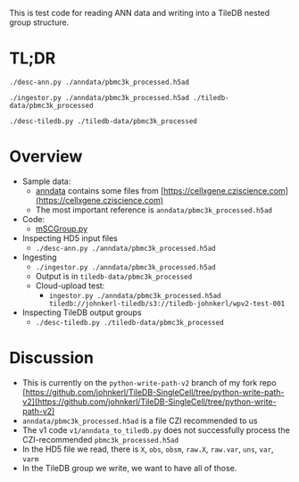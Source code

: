 This is test code for reading ANN data and writing into a TileDB nested group structure.

# TL;DR

```
./desc-ann.py ./anndata/pbmc3k_processed.h5ad

./ingestor.py ./anndata/pbmc3k_processed.h5ad ./tiledb-data/pbmc3k_processed

./desc-tiledb.py ./tiledb-data/pbmc3k_processed
```

# Overview

* Sample data:
  * [anndata](./anndata) contains some files from [https://cellxgene.cziscience.com](https://cellxgene.cziscience.com)
  * The most important reference is `anndata/pbmc3k_processed.h5ad`
* Code:
  * [mSCGroup.py](./mSCGroup.py)
* Inspecting HD5 input files
  * `./desc-ann.py ./anndata/pbmc3k_processed.h5ad`
* Ingesting
  * `./ingestor.py ./anndata/pbmc3k_processed.h5ad`
  * Output is in `tiledb-data/pbmc3k_processed`
  * Cloud-upload test:
    * `ingestor.py ./anndata/pbmc3k_processed.h5ad tiledb://johnkerl-tiledb/s3://tiledb-johnkerl/wpv2-test-001`
* Inspecting TileDB output groups
  * `./desc-tiledb.py ./tiledb-data/pbmc3k_processed`

# Discussion

* This is currently on the `python-write-path-v2` branch of my fork repo [https://github.com/johnkerl/TileDB-SingleCell/tree/python-write-path-v2](https://github.com/johnkerl/TileDB-SingleCell/tree/python-write-path-v2)
* `anndata/pbmc3k_processed.h5ad` is a file CZI recommended to us
* The v1 code `v1/anndata_to_tiledb.py` does not successfully process the CZI-recommended `pbmc3k_processed.h5ad`
* In the HD5 file we read, there is `X`, `obs`, `obsm`, `raw.X`, `raw.var`, `uns`, `var`, `varm`
* In the TileDB group we write, we want to have all of those.
